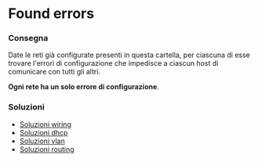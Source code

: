 # Found errors

### Consegna

Date le reti già configurate presenti in questa cartella, per ciascuna di esse trovare l'errori di configurazione che impedisce a ciascun host di comunicare con tutti gli altri.

**Ogni rete ha un solo errore di configurazione**.

### Soluzioni

* [Soluzioni wiring](./sol-wiring.md)
* [Soluzioni dhcp](./sol-dhcp.md)
* [Soluzioni vlan](./sol-vlan.md)
* [Soluzioni routing](./sol-routing.md)